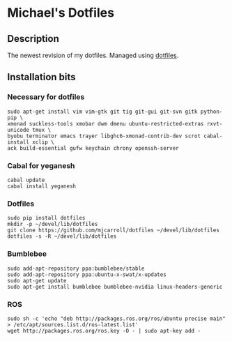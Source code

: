 # Michael's Dotfiles

## Description

The newest revision of my dotfiles.  Managed using
[dotfiles](https://github.com/jbernard/dotfiles).

## Installation bits

### Necessary for dotfiles

    sudo apt-get install vim vim-gtk git tig git-gui git-svn gitk python-pip \
    xmonad suckless-tools xmobar dwm dmenu ubuntu-restricted-extras rxvt-unicode tmux \
    byobu terminator emacs trayer libghc6-xmonad-contrib-dev scrot cabal-install xclip \
    ack build-essential gufw keychain chrony openssh-server 


### Cabal for yeganesh 

    cabal update
    cabal install yeganesh

### Dotfiles

    sudo pip install dotfiles
    mkdir -p ~/devel/lib/dotfiles
    git clone https://github.com/mjcarroll/dotfiles ~/devel/lib/dotfiles
    dotfiles -s -R ~/devel/lib/dotfiles

### Bumblebee
    sudo add-apt-repository ppa:bumblebee/stable
    sudo add-apt-repository ppa:ubuntu-x-swat/x-updates
    sudo apt-get update
    sudo apt-get install bumblebee bumblebee-nvidia linux-headers-generic


### ROS
    sudo sh -c 'echo "deb http://packages.ros.org/ros/ubuntu precise main" > /etc/apt/sources.list.d/ros-latest.list'
    wget http://packages.ros.org/ros.key -O - | sudo apt-key add -
